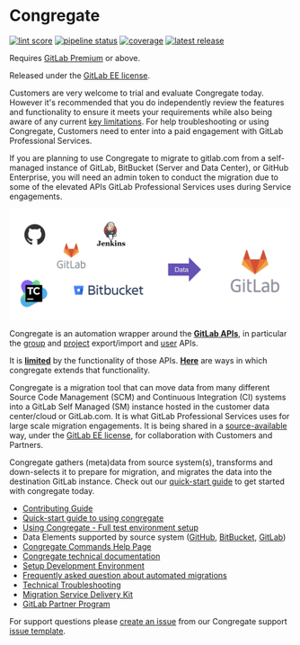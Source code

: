# Congregate

[![lint score](https://user-content.gitlab-static.net/4ea5cdfa13fa28766d712c48e04ee724de3b84aa/68747470733a2f2f696d672e736869656c64732e696f2f62616467652f6c696e7425323073636f72652d382e39382d626c75652e737667)](https://gitlab.com/gitlab-org/professional-services-automation/tools/migration/congregate/tree/master)
[![pipeline status](https://gitlab.com/gitlab-org/professional-services-automation/tools/migration/congregate/badges/master/pipeline.svg)](https://gitlab.com/gitlab-org/professional-services-automation/tools/migration/congregate/-/pipelines?page=1&scope=all&ref=master)
[![coverage](https://gitlab.com/gitlab-org/professional-services-automation/tools/migration/congregate/badges/master/coverage.svg)](https://gitlab.com/gitlab-org/professional-services-automation/tools/migration/congregate/-/tree/master/congregate/tests)
[![latest release](https://gitlab.com/gitlab-org/professional-services-automation/tools/migration/congregate/-/badges/release.svg)](https://gitlab.com/gitlab-org/professional-services-automation/tools/migration/congregate/-/releases)

>>>
Requires [GitLab Premium](https://about.gitlab.com/pricing/) or above.

Released under the [GitLab EE license](LICENSE).

Customers are very welcome to trial and evaluate Congregate today. However it's recommended that you do independently review the features and functionality to ensure it meets your requirements while also being aware of any current [key limitations](/customer). For help troubleshooting or using Congregate, Customers need to enter into a paid engagement with GitLab Professional Services.

If you are planning to use Congregate to migrate to gitlab.com from a self-managed instance of GitLab, BitBucket (Server and Data Center), or GitHub Enterprise, you will need an admin token to conduct the migration due to some of the elevated APIs GitLab Professional Services uses during Service engagements.

>>>

![Congregate](./img/overview.png)

Congregate is an automation wrapper around the [**GitLab APIs**](https://docs.gitlab.com/ee/api/api_resources.html#rest-api-resources), in particular the [group](https://docs.gitlab.com/ee/api/group_import_export.html) and [project](https://docs.gitlab.com/ee/api/project_import_export.html) export/import and [user](https://docs.gitlab.com/ee/api/users.html) APIs.

It is [**limited**](https://gitlab.com/gitlab-org/professional-services-automation/tools/migration/congregate/-/blob/master/customer/famq.md) by the functionality of those APIs. [**Here**](https://gitlab.com/gitlab-org/professional-services-automation/tools/migration/congregate/-/blob/master/customer/gitlab-migration-features-matrix.md) are ways in which congregate extends that functionality.

Congregate is a migration tool that can move data from many different Source Code Management (SCM) and Continuous Integration (CI) systems into a GitLab Self Managed (SM) instance hosted in the customer data center/cloud or GitLab.com. It is what GitLab Professional Services uses for large scale migration engagements. It is being shared in a [source-available](https://about.gitlab.com/solutions/open-source/) way, under the [GitLab EE license](https://en.wikipedia.org/wiki/Source-available_software#GitLab_Enterprise_Edition_License_(EE_License)), for collaboration with Customers and Partners.

Congregate gathers (meta)data from source system(s), transforms and down-selects it to prepare for migration, and migrates the data into the destination GitLab instance. Check out our [quick-start guide](./docs/using-congregate.md#quick-start) to get started with congregate today.

- [Contributing Guide](./docs/contributing.md)
- [Quick-start guide to using congregate](./docs/using-congregate.md#quick-start)
- [Using Congregate - Full test environment setup](./docs/full_setup.md)
- Data Elements supported by source system ([GitHub](./customer/github-migration-features-matrix.md), [BitBucket](./customer/bitbucket-migration-features-matrix.md), [GitLab](./customer/gitlab-migration-features-matrix.md))
- [Congregate Commands Help Page](./congregate/main.py#L5)
- [Congregate technical documentation](https://gitlab-org.gitlab.io/professional-services-automation/tools/migration/congregate/)
- [Setup Development Environment](./docs/setup-dev-env.md)
- [Frequently asked question about automated migrations](./customer/famq.md)
- [Technical Troubleshooting](./docs/troubleshooting.md)
- [Migration Service Delivery Kit](https://gitlab.com/gitlab-org/professional-services-automation/delivery-kits/migration-template)
- [GitLab Partner Program](https://partners.gitlab.com/English/?ReturnUrl=/prm/English/c/Training)

For support questions please [create an issue](https://gitlab.com/gitlab-org/professional-services-automation/tools/migration/congregate/-/issues/new?issuable_template=congregate-support)
from our Congregate support [issue template](./.gitlab/issue_templates/congregate-support.md).

